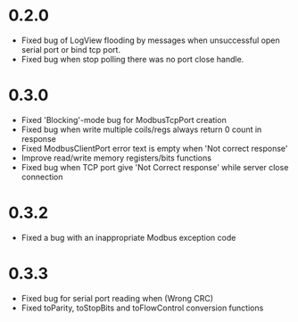 # 0.2.0

* Fixed bug of LogView flooding by messages when unsuccessful open serial port or bind tcp port.
* Fixed bug when stop polling there was no port close handle.

# 0.3.0

* Fixed 'Blocking'-mode bug for ModbusTcpPort creation
* Fixed bug when write multiple coils/regs always return 0 count in response
* Fixed ModbusClientPort error text is empty when 'Not correct response'
* Improve read/write memory registers/bits functions
* Fixed bug when TCP port give 'Not Correct response' while server close connection

# 0.3.2

* Fixed a bug with an inappropriate Modbus exception code

# 0.3.3

* Fixed bug for serial port reading when  (Wrong CRC)
* Fixed toParity, toStopBits and toFlowControl conversion functions

